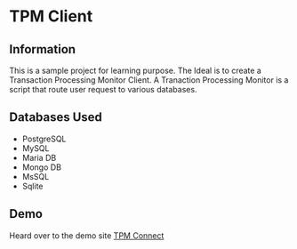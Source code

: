 # TPM Client

## Information
This is a sample project for learning purpose.
The Ideal is to create a Transaction Processing Monitor Client.
A Tranaction Processing Monitor is a script that route user request to various databases.

## Databases Used
* PostgreSQL
* MySQL
* Maria DB
* Mongo DB
* MsSQL
* Sqlite

## Demo
Heard over to the demo site [TPM Connect](https://tpm-connect.herokuapp.com)
